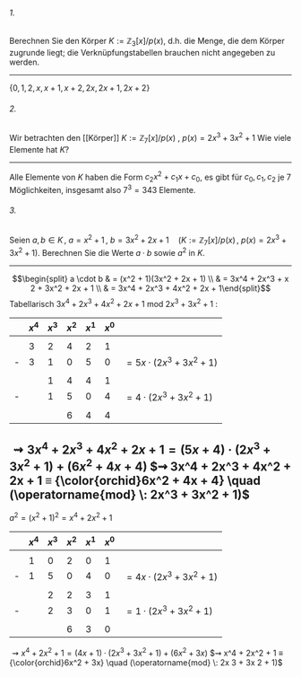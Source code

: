 ###### 1.
Berechnen Sie den Körper $K := \mathbb Z_3[x]/p(x)$, d.h. die Menge, die dem Körper zugrunde liegt; die Verknüpfungstabellen brauchen nicht angegeben zu werden.

---
$\{0, 1, 2, x, x + 1, x + 2, 2x, 2x + 1, 2x + 2\}$

###### 2.
Wir betrachten den [[Körper]] $K := \mathbb Z_7[x]/p(x)$  ,   $p(x) = 2x^3 + 3x^2 + 1$ Wie viele Elemente hat $K$?

---
Alle Elemente von $K$ haben die Form $c_2x^2 + c_1x + c_0$, es gibt für $c_0, c_1, c_2$ je $7$ Möglichkeiten, insgesamt also $7^3 = 343$ Elemente.

###### 3.
Seien $a, b ∈ K\,,\: a = x^2 + 1\, ,\: b = 3x^2 + 2x + 1 \quad (K :=\mathbb Z_7[x]/p(x)\, ,\: p(x) = 2x^3 + 3x^2 + 1)$. Berechnen Sie die Werte $a · b$ sowie $a^2$ in $K$.

---
$$\begin{split} a \cdot b & = (x^2 + 1)(3x^2 + 2x + 1) \\ & = 3x^4 + 2x^3 + x 2 + 3x^2 + 2x + 1 \\ & = 3x^4 + 2x^3 + 4x^2 + 2x + 1\end{split}$$
Tabellarisch $3x^4 + 2x^3 + 4x^2 + 2x + 1$ mod  $2x^3 + 3x^2 + 1$ :

| |$x^4$|$x^3$|$x^2$|$x^1$|$x^0$| |
|---|---|---|---|---|---|---|
||||||||
||3|2|4|2|1||
|-|3|1|0|5|0|$= 5x · (2x^3 + 3x^2 + 1)$|
||||||||
|||1|4|4|1||
|-||1|5|0|4|$=4 · (2x^3 + 3x^2 + 1)$|
||||||||
||||6|4|4||

$⇝ 3x^4 + 2x^3 + 4x^2 + 2x + 1 = (5x + 4) · (2x^3 + 3x^2 + 1) + (6x^2 + 4x + 4)$
$⇝ 3x^4 + 2x^3 + 4x^2 + 2x + 1 ≡ {\color{orchid}6x^2 + 4x + 4} \quad (\operatorname{mod} \: 2x^3 + 3x^2 + 1)$
---
$a^2 = (x^2 + 1)^2 = x^4 + 2x^2 + 1$

| |$x^4$|$x^3$|$x^2$|$x^1$|$x^0$| |
|---|---|---|---|---|---|---|
||||||||
||1|0|2|0|1||
|-|1|5|0|4|0|$= 4x · (2x^3 + 3x^2 + 1)$|
||||||||
|||2|2|3|1||
|-||2|3|0|1|$=1 · (2x^3 + 3x^2 + 1)$|
||||||||
||||6|3|0||

$⇝ x^4 + 2x^2 + 1 = (4x + 1) · (2x^3 + 3x^2 + 1) + (6x^2 + 3x)$
$⇝ x^4 + 2x^2 + 1 ≡ {\color{orchid}6x^2 + 3x} \quad (\operatorname{mod} \: 2x 3 + 3x 2 + 1)$
